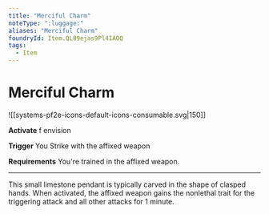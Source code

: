 ```yaml
---
title: "Merciful Charm"
noteType: ":luggage:"
aliases: "Merciful Charm"
foundryId: Item.QL89ejas9Pl4IAOQ
tags:
  - Item
---
```


# Merciful Charm
![[systems-pf2e-icons-default-icons-consumable.svg|150]]

**Activate** f envision

**Trigger** You Strike with the affixed weapon

**Requirements** You're trained in the affixed weapon.

* * *

This small limestone pendant is typically carved in the shape of clasped hands. When activated, the affixed weapon gains the nonlethal trait for the triggering attack and all other attacks for 1 minute.
